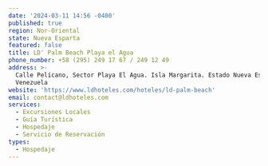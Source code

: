 ```yaml
---
date: '2024-03-11 14:56 -0400'
published: true
region: Nor-Oriental
state: Nueva Esparta
featured: false
title: LD' Palm Beach Playa el Agua
phone_number: +58 (295) 249 17 67 / 249 12 49
address: >-
  Calle Pelícano, Sector Playa El Agua. Isla Margarita. Estado Nueva Esparta -
  Venezuela
website: 'https://www.ldhoteles.com/hoteles/ld-palm-beach'
email: contact@ldhoteles.com
services:
  - Excursiones Locales
  - Guía Turística
  - Hospedaje
  - Servicio de Reservación
types:
  - Hospedaje
---
```


